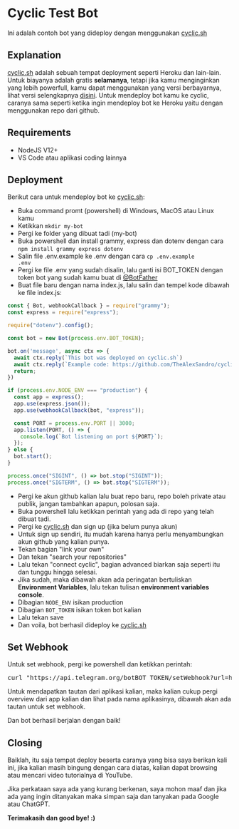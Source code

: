 # Cyclic Test Bot
Ini adalah contoh bot yang dideploy dengan menggunakan [cyclic.sh](https://cyclic.sh)

## Explanation
[cyclic.sh](https://cyclic.sh) adalah sebuah tempat deployment seperti Heroku dan lain-lain. Untuk biayanya adalah gratis <b>selamanya</b>, tetapi jika kamu menginginkan yang lebih powerfull, kamu dapat menggunakan yang versi berbayarnya, lihat versi selengkapnya <a href='https://www.cyclic.sh/pricing'>disini</a>. Untuk mendeploy bot kamu ke cyclic, caranya sama seperti ketika ingin mendeploy bot ke Heroku yaitu dengan menggunakan repo dari github.

## Requirements
- NodeJS V12+
- VS Code atau aplikasi coding lainnya

## Deployment
Berikut cara untuk mendeploy bot ke <a href='https://cyclic.sh'>cyclic.sh</a>:
- Buka command promt (powershell) di Windows, MacOS atau Linux kamu
- Ketikkan <code>mkdir my-bot</code>
- Pergi ke folder yang dibuat tadi (my-bot)
- Buka powershell dan install grammy, express dan dotenv dengan cara <code>npm install grammy express dotenv</code>
- Salin file .env.example ke .env dengan cara <code>cp .env.example .env</code>
- Pergi ke file .env yang sudah disalin, lalu ganti isi BOT_TOKEN dengan token bot yang sudah kamu buat di [@BotFather](https://t.me/BotFather)
- Buat file baru dengan nama index.js, lalu salin dan tempel kode dibawah ke file index.js:
```js
const { Bot, webhookCallback } = require("grammy");
const express = require("express");

require("dotenv").config();

const bot = new Bot(process.env.BOT_TOKEN);

bot.on('message', async ctx => {
  await ctx.reply(`This bot was deployed on cyclic.sh`)
  await ctx.reply(`Example code: https://github.com/TheAlexSandro/cyclic-test-bot`)
  return;
})

if (process.env.NODE_ENV === "production") {
  const app = express();
  app.use(express.json());
  app.use(webhookCallback(bot, "express"));

  const PORT = process.env.PORT || 3000;
  app.listen(PORT, () => {
    console.log(`Bot listening on port ${PORT}`);
  });
} else {
  bot.start();
}

process.once("SIGINT", () => bot.stop("SIGINT"));
process.once("SIGTERM", () => bot.stop("SIGTERM"));
```
- Pergi ke akun github kalian lalu buat repo baru, repo boleh private atau publik, jangan tambahkan apapun, polosan saja.
- Buka powershell lalu ketikkan perintah yang ada di repo yang telah dibuat tadi.
- Pergi ke [cyclic.sh](https://cyclic.sh) dan sign up (jika belum punya akun)
- Untuk sign up sendiri, itu mudah karena hanya perlu menyambungkan akun github yang kalian punya.
- Tekan bagian "link your own"
- Dan tekan "search your repositories"
- Lalu tekan "connect cyclic", bagian advanced biarkan saja seperti itu dan tunggu hingga selesai.
- Jika sudah, maka dibawah akan ada peringatan bertuliskan <b>Environment Variables</b>, lalu tekan tulisan <b>environment variables console</b>.
- Dibagian <code>NODE_ENV</code> isikan production
- Dibagian <code>BOT_TOKEN</code> isikan token bot kalian
- Lalu tekan save
- Dan voila, bot berhasil dideploy ke [cyclic.sh](https://cyclic.sh)

## Set Webhook
Untuk set webhook, pergi ke powershell dan ketikkan perintah:
<pre>curl "https://api.telegram.org/botBOT_TOKEN/setWebhook?url=https://[app-name].cyclic.app"</pre>
Untuk mendapatkan tautan dari aplikasi kalian, maka kalian cukup pergi overview dari app kalian dan lihat pada nama aplikasinya, dibawah akan ada tautan untuk set webhook.

Dan bot berhasil berjalan dengan baik!

## Closing
Baiklah, itu saja tempat deploy beserta caranya yang bisa saya berikan kali ini, jika kalian masih bingung dengan cara diatas, kalian dapat browsing atau mencari video tutorialnya di YouTube.

Jika perkataan saya ada yang kurang berkenan, saya mohon maaf dan jika ada yang ingin ditanyakan maka simpan saja dan tanyakan pada Google atau ChatGPT.

<b>Terimakasih dan good bye! :)</b>
